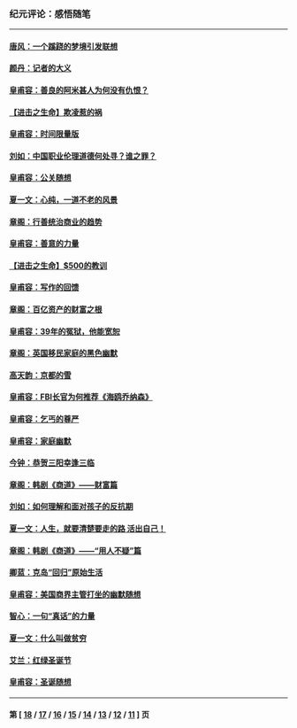 ### 纪元评论：感悟随笔
---
#### [唐风：一个蹊跷的梦境引发联想](../../pages/nsc1035/n4350666.md) 
#### [颜丹：记者的大义](../../pages/nsc1035/n4350622.md) 
#### [皇甫容：善良的阿米甚人为何没有仇恨？](../../pages/nsc1035/n4350070.md) 
#### [【进击之生命】欺凌惹的祸](../../pages/nsc1035/n4349510.md) 
#### [皇甫容：时间限量版](../../pages/nsc1035/n4349068.md) 
#### [刘如：中国职业伦理道德何处寻？谁之罪？](../../pages/nsc1035/n4348577.md) 
#### [皇甫容：公关随想](../../pages/nsc1035/n4348216.md) 
#### [夏一文：心纯，一道不老的风景](../../pages/nsc1035/n4346573.md) 
#### [章阁：行善统治商业的趋势](../../pages/nsc1035/n4346352.md) 
#### [皇甫容：善意的力量](../../pages/nsc1035/n4346335.md) 
#### [【进击之生命】$500的教训](../../pages/nsc1035/n4343779.md) 
#### [皇甫容：写作的回馈](../../pages/nsc1035/n4342464.md) 
#### [章阁：百亿资产的财富之根](../../pages/nsc1035/n4342389.md) 
#### [皇甫容：39年的冤狱，他能宽恕](../../pages/nsc1035/n4339679.md) 
#### [章阁：英国移民家庭的黑色幽默](../../pages/nsc1035/n4338509.md) 
#### [高天韵：京都的雪](../../pages/nsc1035/n4337894.md) 
#### [皇甫容：FBI长官为何推荐《海鸥乔纳森》](../../pages/nsc1035/n4338292.md) 
#### [皇甫容：乞丐的尊严](../../pages/nsc1035/n4336695.md) 
#### [皇甫容：家庭幽默](../../pages/nsc1035/n4334929.md) 
#### [今钟：恭贺三阳幸逢三临](../../pages/nsc1035/n4334434.md) 
#### [章阁：韩剧《商道》——财富篇](../../pages/nsc1035/n4332817.md) 
#### [刘如：如何理解和面对孩子的反抗期](../../pages/nsc1035/n4332418.md) 
#### [夏一文：人生，就要清楚要走的路 活出自己！](../../pages/nsc1035/n4330736.md) 
#### [章阁：韩剧《商道》——“用人不疑”篇](../../pages/nsc1035/n4329581.md) 
#### [卿蓝：克岛“回归”原始生活](../../pages/nsc1035/n4328386.md) 
#### [皇甫容：美国商界主管打坐的幽默随想](../../pages/nsc1035/n4327792.md) 
#### [智心：一句“真话”的力量](../../pages/nsc1035/n4326913.md) 
#### [夏一文：什么叫做贫穷](../../pages/nsc1035/n4326266.md) 
#### [艾兰：红绿圣诞节](../../pages/nsc1035/n4326005.md) 
#### [皇甫容：圣诞随想](../../pages/nsc1035/n4325207.md) 

---
#### 第 [ [18](./18.md) / [17](./17.md) / [16](./16.md) / [15](./15.md) / [14](./14.md) / [13](./13.md) / [12](./12.md) / [11](./11.md) ] 页
